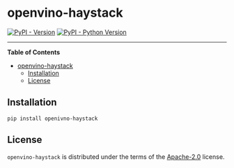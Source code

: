 # openvino-haystack

[![PyPI - Version](https://img.shields.io/pypi/v/openvino-haystack.svg)](https://pypi.org/project/openvino-haystack)
[![PyPI - Python Version](https://img.shields.io/pypi/pyversions/openvino-haystack.svg)](https://pypi.org/project/openvino-haystack)

-----

**Table of Contents**

- [openvino-haystack](#openvino-haystack)
  - [Installation](#installation)
  - [License](#license)

## Installation

```console
pip install openivno-haystack
```

## License

`openvino-haystack` is distributed under the terms of the [Apache-2.0](https://spdx.org/licenses/Apache-2.0.html) license.
